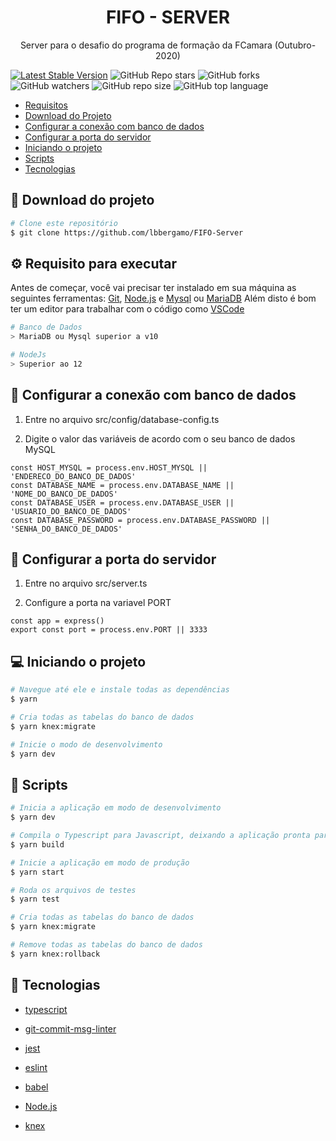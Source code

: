 <h1 align="center">FIFO - SERVER</h1>
<p align="center">Server para o desafio do programa de formação da FCamara (Outubro-2020) </p>

[![Latest Stable Version](https://img.shields.io/npm/v/yarn.svg)](https://www.npmjs.com/package/yarn)
![GitHub Repo stars](https://img.shields.io/github/stars/lbbergamo/FIFO-Server?style=social)
![GitHub forks](https://img.shields.io/github/forks/lbbergamo/FIFO-Server?style=social)
![GitHub watchers](https://img.shields.io/github/watchers/lbbergamo/FIFO-Server?style=social)
![GitHub repo size](https://img.shields.io/github/repo-size/lbbergamo/FIFO-Server)
![GitHub top language](https://img.shields.io/github/languages/top/lbbergamo/FIFO-Server)
  
<!--ts-->
   * [Requisitos](#gear-requisito-para-executar)
   * [Download do Projeto](#paperclip-download-do-projeto)
   * [Configurar a conexão com banco de dados](#floppy_disk-configurar-a-conexão-com-banco-de-dados)
   * [Configurar a porta do servidor](#electric_plug-configurar-a-porta-do-servidor)
   * [Iniciando o projeto](#computer-iniciando-o-projeto)
   * [Scripts](#memo-scripts)
   * [Tecnologias](#crystal_ball-tecnologias)
<!--te-->

## :paperclip: Download do projeto
```bash
# Clone este repositório
$ git clone https://github.com/lbbergamo/FIFO-Server
```

## :gear: Requisito para executar

Antes de começar, você vai precisar ter instalado em sua máquina as seguintes ferramentas:
[Git](https://git-scm.com), [Node.js](https://nodejs.org/en/) e [Mysql](https://www.mysql.com/products/workbench/) ou [MariaDB](https://mariadb.org/)
Além disto é bom ter um editor para trabalhar com o código como [VSCode](https://code.visualstudio.com/)

```bash
# Banco de Dados
> MariaDB ou Mysql superior a v10

# NodeJs 
> Superior ao 12
```

##  :floppy_disk: Configurar a conexão com banco de dados 
1. Entre no arquivo src/config/database-config.ts

2. Digite o valor das variáveis de acordo com o seu banco de dados MySQL
```
const HOST_MYSQL = process.env.HOST_MYSQL || 'ENDERECO_DO_BANCO_DE_DADOS'
const DATABASE_NAME = process.env.DATABASE_NAME || 'NOME_DO_BANCO_DE_DADOS'
const DATABASE_USER = process.env.DATABASE_USER || 'USUARIO_DO_BANCO_DE_DADOS'
const DATABASE_PASSWORD = process.env.DATABASE_PASSWORD || 'SENHA_DO_BANCO_DE_DADOS'
```

##  :electric_plug: Configurar a porta do servidor
1. Entre no arquivo src/server.ts

2. Configure a porta na variavel PORT
```
const app = express()
export const port = process.env.PORT || 3333
``` 

## :computer: Iniciando o projeto
```bash
# Navegue até ele e instale todas as dependências
$ yarn

# Cria todas as tabelas do banco de dados
$ yarn knex:migrate

# Inicie o modo de desenvolvimento
$ yarn dev
```

## :memo: Scripts
```bash
# Inicia a aplicação em modo de desenvolvimento
$ yarn dev

# Compila o Typescript para Javascript, deixando a aplicação pronta para produção
$ yarn build

# Inicie a aplicação em modo de produção
$ yarn start

# Roda os arquivos de testes
$ yarn test

# Cria todas as tabelas do banco de dados
$ yarn knex:migrate

# Remove todas as tabelas do banco de dados
$ yarn knex:rollback 
```

## :crystal_ball: Tecnologias

- [typescript](https://www.typescriptlang.org/docs/)

- [git-commit-msg-linter](https://www.npmjs.com/package/git-commit-msg-linter)

- [jest](https://jestjs.io/)

- [eslint](https://eslint.org/)

- [babel](https://babeljs.io/)

- [Node.js](https://nodejs.org/en/)

- [knex](http://knexjs.org/)